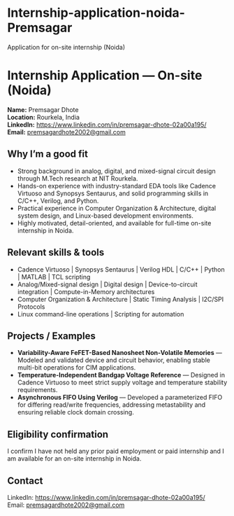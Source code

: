 # Internship-application-noida-Premsagar
Application for on-site internship (Noida)

# Internship Application — On-site (Noida)

**Name:** Premsagar Dhote  
**Location:** Rourkela, India  
**LinkedIn:** https://www.linkedin.com/in/premsagar-dhote-02a00a195/  
**Email:** premsagardhote2002@gmail.com  

## Why I’m a good fit
- Strong background in analog, digital, and mixed-signal circuit design through M.Tech research at NIT Rourkela.  
- Hands-on experience with industry-standard EDA tools like Cadence Virtuoso and Synopsys Sentaurus, and solid programming skills in C/C++, Verilog, and Python.  
- Practical experience in Computer Organization & Architecture, digital system design, and Linux-based development environments.  
- Highly motivated, detail-oriented, and available for full-time on-site internship in Noida.  

## Relevant skills & tools
- Cadence Virtuoso | Synopsys Sentaurus | Verilog HDL | C/C++ | Python | MATLAB | TCL scripting  
- Analog/Mixed-signal design | Digital design | Device-to-circuit integration | Compute-in-Memory architectures  
- Computer Organization & Architecture | Static Timing Analysis | I2C/SPI Protocols  
- Linux command-line operations | Scripting for automation  

## Projects / Examples
- **Variability-Aware FeFET-Based Nanosheet Non-Volatile Memories** — Modeled and validated device and circuit behavior, enabling stable multi-bit operations for CIM applications.  
- **Temperature-Independent Bandgap Voltage Reference** — Designed in Cadence Virtuoso to meet strict supply voltage and temperature stability requirements.  
- **Asynchronous FIFO Using Verilog** — Developed a parameterized FIFO for differing read/write frequencies, addressing metastability and ensuring reliable clock domain crossing.  

## Eligibility confirmation
I confirm I have not held any prior paid employment or paid internship and I am available for an on-site internship in Noida.

## Contact
LinkedIn: https://www.linkedin.com/in/premsagar-dhote-02a00a195/  
Email: premsagardhote2002@gmail.com
